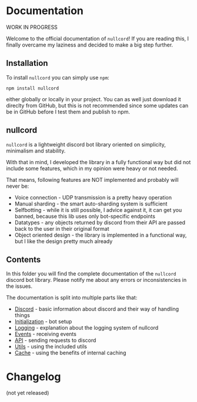 # Documentation

WORK IN PROGRESS

Welcome to the official documentation of `nullcord`!
If you are reading this, I finally overcame
my laziness and decided to make a big step further.

## Installation
To install `nullcord` you can simply use `npm`:
```
npm install nullcord
```
either globally or locally in your project.
You can as well just download it direclty
from GitHub, but this is not recommended
since some updates can be in GitHub
before I test them and publish to npm.

## nullcord
`nullcord` is a lightweight discord bot library
oriented on simplicity, minimalism and stability.

With that in mind, I developed the library in a fully
functional way but did not include some features,
which in my opinion were heavy or not needed.

That means, following features are NOT implemented
and probably will never be:
* Voice connection - UDP transmission is
a pretty heavy operation
* Manual sharding - the smart auto-sharding
system is sufficient
* Selfbotting - while it is still possible,
I advice against it, it can get you banned,
because this lib uses only bot-specific endpoints
* Datatypes - any objects returned by discord
from their API are passed back to the user in their
original format
* Object oriented design - the library is
implemented in a functional way, but I like the design
pretty much already

## Contents
In this folder you will find the complete documentation
of the `nullcord` discord bot library. Please notify me
about any errors or inconsistencies in the issues.

The documentation is split into multiple parts like that:
* [Discord](00_discord.md) - basic information about discord
and their way of handling things
* [Initialization](01_init.md) - bot setup
* [Logging](02_logging.md) - explanation about
the logging system of nullcord
* [Events](03_events.md) - receiving events
* [API](04_api.md) - sending requests to discord
* [Utils](05_utils.md) - using the included utils
* [Cache](06_cache.md) - using the benefits of internal caching

# Changelog
(not yet released)
